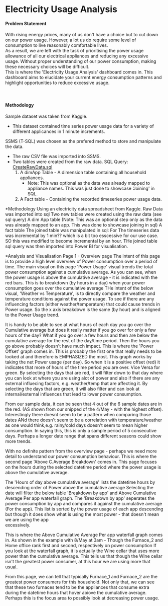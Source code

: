 # Electricity Usage Analysis #

#### Problem Statement ####
With rising energy prices, many of us don't have a choice but to cut down on our power usage. However, a lot us do require some level of consumption to live reasonably comfortable lives. <br/>
As a result, we are left with the task of prioritising the power usage allowance of all our electrical appliances and reducing any excessive usage. Without proper understanding of our power consumption, making these necessary choices will be difficult. <br/>
This is where the 'Electricity Usage Analysis' dashboard comes in. This dashboard aims to elucidate your current energy consumption patterns and highlight opportunities to reduce excessive usage. <br/>
<br/>
<br/>
#### Methodology ####
Sample dataset was taken from Kaggle.
* This dataset contained time series power usage data for a variety of different applicances in 1 minute increments. <br/>

SSMS (T-SQL) was chosen as the prefered method to store and manipulate the data.
* The raw CSV file was imported into SSMS.
* Two tables were created from the raw data. SQL Query: [CreateRawData.sql](https://github.com/KeenanJWong/Electricity-Usage-Analysis/blob/main/CreateRawData.sql)
  1) A dimApp Table - A dimension table containing all household appliances.
      * Note: This was optional as the data was already mapped to appliance names. This was just done to showcase 'Joining' in SQL.
  2) A Fact table - Containing the recorded timeseries power usage data.


*Methodology
Using an electricity data spreadsheet from Kaggle.
Raw Data was imported into sql 
Two new tables were created using the raw data (see sql query)
  A dim App table (Note: This was an optional step only as the data was already mapped to an app. This was done to showcase joining in sql)
  A fact table
The joined table was manipulated in sql: For
  The timeseries data was incremental by 1 min?? which is a bit too esscessive for our use case. SO this was modified to become incremental by an hour.
THe joined table sql query was then imported into Power BI for visualisation.

*Analysis and Visualisation
Page 1 - Overview page
The intent of this page is to provide a high level overview of Power consumption over a period of time.
The main visual on this page 'Power Usage' visual trends the total power consumption against a cumulative average.
    As you can see, when the power usage is above the cumulative average - it is indicated with the red bars.
    This is to breakdown (by hours in a day) when your power consumption goes over the cumulative average
THe intent of the below visual, 'Weather vs Temperature', is to directly compare the weather and temperature conditions against the power usage.
    To see if there are any influencing factors (either weather/temperature) that could cause trends in Power usage.
    So the x axis breakdown is the same (by hour) and is aligned to the Power Usage trend.
    
It is handy to be able to see at what hours of each day you go over the Cumulative average but does it really matter if you go over for only a few hours of the day?
What if you go over a few hours and then are below the cumulative average for the rest of the day/time period. Then the hours you go above probably doesn't have much impact.
This is where the 'Power Offset' graph comes in. This is probably the first one that really needs to be looked at and therefore is EMPHASIZED the most.
    This graph works by taking the net Power usage (per day). So when it is a positive offset (red) it indicates that more of hours of the time period you are over. 
    Vice Versa for green.
    By selecting the days that are red, it will filter down to that day where you can look at where you are using alot of power and also if there are any external 
     influecing factors, e.g. weather/temp that are affecting it.
    By selecting the days that are green, it will also filter and can look at internal/external influences that lead to lower power consumption.

From our sample data, it can be seen that 4 out of the 6 sample dates are in the red. (AS shown from our snipped of the 4/May - with the highest offset).
    Interestingly there doesnt seem to be a pattern when comparing those dates 
    ANd there doesn't seem to be a correlation with temperature/weather as one would think,e.g. rainy/cold days doesn't seem to mean higher consumption.
        In saying this, this is only a sample period of 5 consecutive days. Perhaps a longer date range that spans different seasons could show more trends.

With no definite pattern from the overview page - perhaps we need more detail to understand our power consumption behaviour.
    This is where the second page 'Above C.Average Breakdown' comes in.
    This page focuses on the hours during the selected datetime period where the power usage is above the cumulative average.

The 'Hours of day above cumulative average' lists the datetime hours by descending order of Power above the cumulative average
    Selecting the date will filter the below table 'Breakdown by app' and Above Cumulative Average Per app waterfall graph.
The 'Breakdown by app' seperates the power consumption by app and compares it against the cumulative average (For the app).
    This list is sorted by the power usage of each app descending but though it does show what is using the most power - that doesn't mean we are using the app   
    excessively.

This is where the Above Cumulative Average Per app waterfall graph comes in.
    As shown in the example with 8/May at 3am - Though the Furnace_2 and Home office rank first and second, respectively on power consumption
    If you look at the waterfall graph, it is actually the Wine cellar that uses more power than the cumulative average. 
    This tells us that though the WIne cellar isn't the greatest power consumer, at this hour we are using more that usual.

From this page, we can tell that typically Furnace_1 and Furnace_2 are the greatest power consumers for this household.
    Not only that, we can see that these two furnaces tend to be the appliances that consume extra during the datetime hours that hover abiove the cumulative average.
Perhaps this is the focus area to possibly look at decreasing power usage.

    


    
    

    

